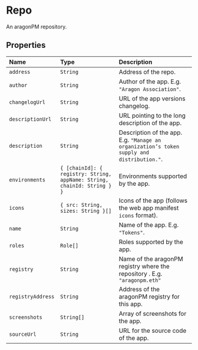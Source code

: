 # Repo

An aragonPM repository.

## Properties

| Name | Type | Description |
| :--- | :--- | :--- |
| `address` | `String` | Address of the repo. |
| `author` | `String` | Author of the app. E.g. `"Aragon Association"`. |
| `changelogUrl` | `String` | URL of the app versions changelog. |
| `descriptionUrl` | `String` | URL pointing to the long description of the app. |
| `description` | `String` | Description of the app. E.g. `"Manage an organization’s token supply and distribution."`. |
| `environments` | `{ [chainId]: { registry: String, appName: String, chainId: String } }` | Environments supported by the app. |
| `icons` | `{ src: String, sizes: String }[]` | Icons of the app \(follows the web app manifest `icons` format\). |
| `name` | `String` | Name of the app. E.g. `"Tokens"`. |
| `roles` | `Role[]` | Roles supported by the app. |
| `registry` | `String` | Name of the aragonPM registry where the repository . E.g. `"aragonpm.eth"` |
| `registryAddress` | `String` | Address of the aragonPM registry for this app. |
| `screenshots` | `String[]` | Array of screenshots for the app. |
| `sourceUrl` | `String` | URL for the source code of the app. |

